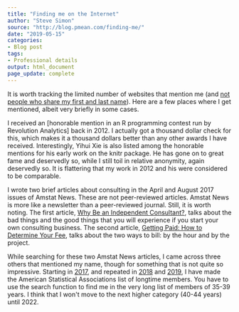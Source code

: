 ```yaml
---
title: "Finding me on the Internet"
author: "Steve Simon"
source: "http://blog.pmean.com/finding-me/"
date: "2019-05-15"
categories:
- Blog post
tags:
- Professional details
output: html_document
page_update: complete
---
```


It is worth tracking the limited number of websites that mention me (and [not people who share my first and last name][sim8]). Here are a few places where I get mentioned, albeit very briefly in some cases.

<!---More--->

I received an [honorable mention in an R programming contest run by Revolution Analytics] back in 2012. I actually got a thousand dollar check for this, which makes it a thousand dollars better than any other awards I have received. Interestingly, Yihui Xie is also listed among the honorable mentions for his early work on the knitr package. He has gone on to great fame and deservedly so, while I still toil in relative anonymity, again deservedly so. It is flattering that my work in 2012 and his were considered to be comparable.

I wrote two brief articles about consulting in the April and August 2017 issues of Amstat News. These are not peer-reviewed articles. Amstat News is more like a newsletter than a peer-reviewed journal. Still, it is worth noting. The first article, [Why Be an Independent Consultant?][sim3], talks about the bad things and the good things that you will experience if you start your own consulting business. The second article, [Getting Paid: How to Determine Your Fee][sim4], talks about the two ways to bill: by the hour and by the project.

While searching for these two Amstat News articles, I came across three others that mentioned my name, though for something that is not quite so impressive. Starting in [2017][sim5], and repeated in [2018][sim6] and [2019][sim7], I have made the American Statistical Associations list of longtime members. You have to use the search function to find me in the very long list of members of 35-39 years. I think that I won't move to the next higher category (40-44 years) until 2022.

[rev1]: https://blog.revolutionanalytics.com/2012/01/announcing-the-winners-of-the-applications-of-r-in-business-contest.html
[sim3]: https://magazine.amstat.org/blog/2017/04/01/whyconsult/
[sim4]: https://magazine.amstat.org/blog/2017/08/01/consultants-corner-getting-paid/
[sim5]: https://magazine.amstat.org/blog/2017/04/01/recognizing-the-asas-longtime-members/
[sim6]: https://magazine.amstat.org/blog/2018/04/01/longtime-members/
[sim7]: https://magazine.amstat.org/blog/2019/04/01/longtimemember19/
[sim8]: http://www.pmean.com/08/ImpossibleResume.html
